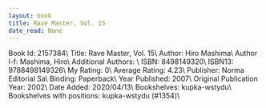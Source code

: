 ```yaml
---
layout: book
title: Rave Master, Vol. 15
date_read: None
---
```


Book Id: 2157384\ 
Title: Rave Master, Vol. 15\ 
Author: Hiro Mashima\ 
Author l-f: Mashima, Hiro\ 
Additional Authors: \ 
ISBN: 8498149320\ 
ISBN13: 9788498149326\ 
My Rating: 0\ 
Average Rating: 4.23\ 
Publisher: Norma Editorial Sa\ 
Binding: Paperback\ 
Year Published: 2007\ 
Original Publication Year: 2002\ 
Date Added: 2020/04/13\ 
Bookshelves: kupka-wstydu\ 
Bookshelves with positions: kupka-wstydu (#1354)\ 

